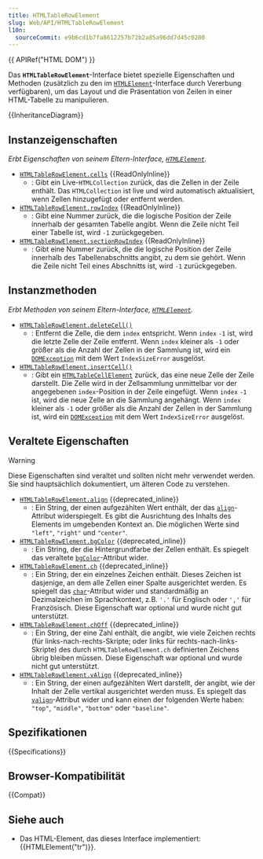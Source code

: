 ```yaml
---
title: HTMLTableRowElement
slug: Web/API/HTMLTableRowElement
l10n:
  sourceCommit: e9b6cd1b7fa8612257b72b2a85a96dd7d45c0200
---
```


{{ APIRef("HTML DOM") }}

Das **`HTMLTableRowElement`**-Interface bietet spezielle Eigenschaften und Methoden (zusätzlich zu den im [`HTMLElement`](/de/docs/Web/API/HTMLElement)-Interface durch Vererbung verfügbaren), um das Layout und die Präsentation von Zeilen in einer HTML-Tabelle zu manipulieren.

{{InheritanceDiagram}}

## Instanzeigenschaften

_Erbt Eigenschaften von seinem Eltern-Interface, [`HTMLElement`](/de/docs/Web/API/HTMLElement)._

- [`HTMLTableRowElement.cells`](/de/docs/Web/API/HTMLTableRowElement/cells) {{ReadOnlyInline}}
  - : Gibt ein Live-`HTMLCollection` zurück, das die Zellen in der Zeile enthält. Das `HTMLCollection` ist live und wird automatisch aktualisiert, wenn Zellen hinzugefügt oder entfernt werden.
- [`HTMLTableRowElement.rowIndex`](/de/docs/Web/API/HTMLTableRowElement/rowIndex) {{ReadOnlyInline}}
  - : Gibt eine Nummer zurück, die die logische Position der Zeile innerhalb der gesamten Tabelle angibt. Wenn die Zeile nicht Teil einer Tabelle ist, wird `-1` zurückgegeben.
- [`HTMLTableRowElement.sectionRowIndex`](/de/docs/Web/API/HTMLTableRowElement/sectionRowIndex) {{ReadOnlyInline}}
  - : Gibt eine Nummer zurück, die die logische Position der Zeile innerhalb des Tabellenabschnitts angibt, zu dem sie gehört. Wenn die Zeile nicht Teil eines Abschnitts ist, wird `-1` zurückgegeben.

## Instanzmethoden

_Erbt Methoden von seinem Eltern-Interface, [`HTMLElement`](/de/docs/Web/API/HTMLElement)._

- [`HTMLTableRowElement.deleteCell()`](/de/docs/Web/API/HTMLTableRowElement/deleteCell)
  - : Entfernt die Zelle, die dem `index` entspricht. Wenn `index` `-1` ist, wird die letzte Zelle der Zeile entfernt. Wenn `index` kleiner als `-1` oder größer als die Anzahl der Zellen in der Sammlung ist, wird ein [`DOMException`](/de/docs/Web/API/DOMException) mit dem Wert `IndexSizeError` ausgelöst.
- [`HTMLTableRowElement.insertCell()`](/de/docs/Web/API/HTMLTableRowElement/insertCell)
  - : Gibt ein [`HTMLTableCellElement`](/de/docs/Web/API/HTMLTableCellElement) zurück, das eine neue Zelle der Zeile darstellt. Die Zelle wird in der Zellsammlung unmittelbar vor der angegebenen `index`-Position in der Zeile eingefügt. Wenn `index` `-1` ist, wird die neue Zelle an die Sammlung angehängt. Wenn `index` kleiner als `-1` oder größer als die Anzahl der Zellen in der Sammlung ist, wird ein [`DOMException`](/de/docs/Web/API/DOMException) mit dem Wert `IndexSizeError` ausgelöst.

## Veraltete Eigenschaften

> [!WARNING]
> Diese Eigenschaften sind veraltet und sollten nicht mehr verwendet werden. Sie sind hauptsächlich dokumentiert, um älteren Code zu verstehen.

- [`HTMLTableRowElement.align`](/de/docs/Web/API/HTMLTableRowElement/align) {{deprecated_inline}}
  - : Ein String, der einen aufgezählten Wert enthält, der das [`align`](/de/docs/Web/HTML/Reference/Elements/tr#align)-Attribut widerspiegelt. Es gibt die Ausrichtung des Inhalts des Elements im umgebenden Kontext an. Die möglichen Werte sind `"left"`, `"right"` und `"center"`.
- [`HTMLTableRowElement.bgColor`](/de/docs/Web/API/HTMLTableRowElement/bgColor) {{deprecated_inline}}
  - : Ein String, der die Hintergrundfarbe der Zellen enthält. Es spiegelt das veraltete [`bgColor`](/de/docs/Web/HTML/Reference/Elements/tr#bgcolor)-Attribut wider.
- [`HTMLTableRowElement.ch`](/de/docs/Web/API/HTMLTableRowElement/ch) {{deprecated_inline}}
  - : Ein String, der ein einzelnes Zeichen enthält. Dieses Zeichen ist dasjenige, an dem alle Zellen einer Spalte ausgerichtet werden. Es spiegelt das [`char`](/de/docs/Web/HTML/Reference/Elements/tr#char)-Attribut wider und standardmäßig an Dezimalzeichen im Sprachkontext, z.B. `'.'` für Englisch oder `','` für Französisch. Diese Eigenschaft war optional und wurde nicht gut unterstützt.
- [`HTMLTableRowElement.chOff`](/de/docs/Web/API/HTMLTableRowElement/chOff) {{deprecated_inline}}
  - : Ein String, der eine Zahl enthält, die angibt, wie viele Zeichen rechts (für links-nach-rechts-Skripte; oder links für rechts-nach-links-Skripte) des durch `HTMLTableRowElement.ch` definierten Zeichens übrig bleiben müssen. Diese Eigenschaft war optional und wurde nicht gut unterstützt.
- [`HTMLTableRowElement.vAlign`](/de/docs/Web/API/HTMLTableRowElement/vAlign) {{deprecated_inline}}
  - : Ein String, der einen aufgezählten Wert darstellt, der angibt, wie der Inhalt der Zelle vertikal ausgerichtet werden muss. Es spiegelt das [`valign`](/de/docs/Web/HTML/Reference/Elements/tr#valign)-Attribut wider und kann einen der folgenden Werte haben: `"top"`, `"middle"`, `"bottom"` oder `"baseline"`.

## Spezifikationen

{{Specifications}}

## Browser-Kompatibilität

{{Compat}}

## Siehe auch

- Das HTML-Element, das dieses Interface implementiert: {{HTMLElement("tr")}}.
